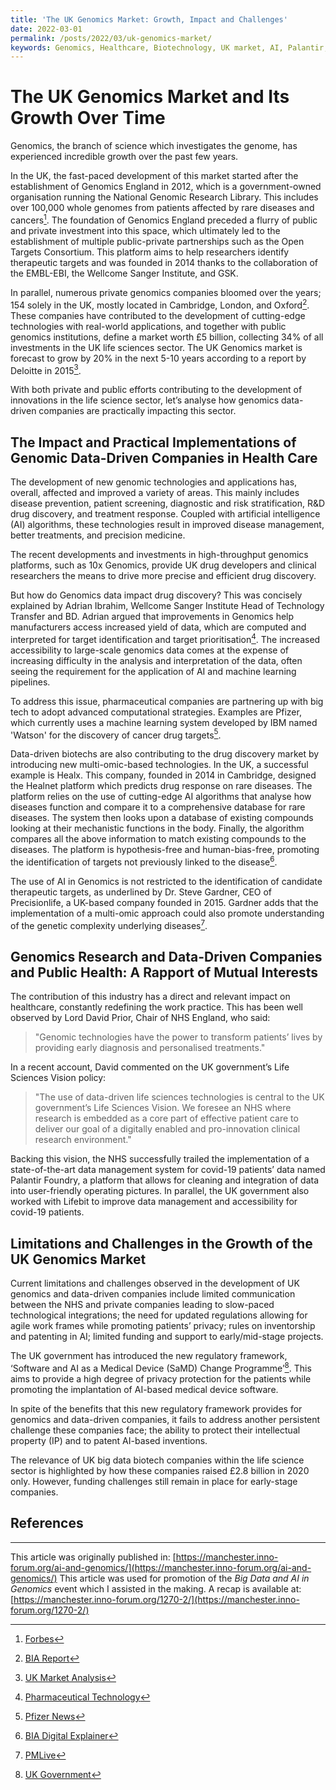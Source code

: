 ```yaml
---
title: 'The UK Genomics Market: Growth, Impact and Challenges'
date: 2022-03-01
permalink: /posts/2022/03/uk-genomics-market/
keywords: Genomics, Healthcare, Biotechnology, UK market, AI, Palantir, Open Targets, Precisionlife
---
```


# The UK Genomics Market and Its Growth Over Time

Genomics, the branch of science which investigates the genome, has experienced incredible growth over the past few years.

In the UK, the fast-paced development of this market started after the establishment of Genomics England in 2012, which is a government-owned organisation running the National Genomic Research Library. This includes over 100,000 whole genomes from patients affected by rare diseases and cancers[^1]. The foundation of Genomics England preceded a flurry of public and private investment into this space, which ultimately led to the establishment of multiple public-private partnerships such as the Open Targets Consortium. This platform aims to help researchers identify therapeutic targets and was founded in 2014 thanks to the collaboration of the EMBL-EBI, the Wellcome Sanger Institute, and GSK.

In parallel, numerous private genomics companies bloomed over the years; 154 solely in the UK, mostly located in Cambridge, London, and Oxford[^2]. These companies have contributed to the development of cutting-edge technologies with real-world applications, and together with public genomics institutions, define a market worth £5 billion, collecting 34% of all investments in the UK life sciences sector. The UK Genomics market is forecast to grow by 20% in the next 5-10 years according to a report by Deloitte in 2015[^3].

With both private and public efforts contributing to the development of innovations in the life science sector, let’s analyse how genomics data-driven companies are practically impacting this sector.

## The Impact and Practical Implementations of Genomic Data-Driven Companies in Health Care

The development of new genomic technologies and applications has, overall, affected and improved a variety of areas. This mainly includes disease prevention, patient screening, diagnostic and risk stratification, R&D drug discovery, and treatment response. Coupled with artificial intelligence (AI) algorithms, these technologies result in improved disease management, better treatments, and precision medicine.

The recent developments and investments in high-throughput genomics platforms, such as 10x Genomics, provide UK drug developers and clinical researchers the means to drive more precise and efficient drug discovery.

But how do Genomics data impact drug discovery? This was concisely explained by Adrian Ibrahim, Wellcome Sanger Institute Head of Technology Transfer and BD. Adrian argued that improvements in Genomics help manufacturers access increased yield of data, which are computed and interpreted for target identification and target prioritisation[^4]. The increased accessibility to large-scale genomics data comes at the expense of increasing difficulty in the analysis and interpretation of the data, often seeing the requirement for the application of AI and machine learning pipelines.

To address this issue, pharmaceutical companies are partnering up with big tech to adopt advanced computational strategies. Examples are Pfizer, which currently uses a machine learning system developed by IBM named 'Watson' for the discovery of cancer drug targets[^5].

Data-driven biotechs are also contributing to the drug discovery market by introducing new multi-omic-based technologies. In the UK, a successful example is Healx. This company, founded in 2014 in Cambridge, designed the Healnet platform which predicts drug response on rare diseases. The platform relies on the use of cutting-edge AI algorithms that analyse how diseases function and compare it to a comprehensive database for rare diseases. The system then looks upon a database of existing compounds looking at their mechanistic functions in the body. Finally, the algorithm compares all the above information to match existing compounds to the diseases. The platform is hypothesis-free and human-bias-free, promoting the identification of targets not previously linked to the disease[^6].

The use of AI in Genomics is not restricted to the identification of candidate therapeutic targets, as underlined by Dr. Steve Gardner, CEO of Precisionlife, a UK-based company founded in 2015. Gardner adds that the implementation of a multi-omic approach could also promote understanding of the genetic complexity underlying diseases[^7].

## Genomics Research and Data-Driven Companies and Public Health: A Rapport of Mutual Interests

The contribution of this industry has a direct and relevant impact on healthcare, constantly redefining the work practice. This has been well observed by Lord David Prior, Chair of NHS England, who said:

> "Genomic technologies have the power to transform patients’ lives by providing early diagnosis and personalised treatments."

In a recent account, David commented on the UK government’s Life Sciences Vision policy:

> "The use of data-driven life sciences technologies is central to the UK government’s Life Sciences Vision. We foresee an NHS where research is embedded as a core part of effective patient care to deliver our goal of a digitally enabled and pro-innovation clinical research environment."

Backing this vision, the NHS successfully trailed the implementation of a state-of-the-art data management system for covid-19 patients’ data named Palantir Foundry, a platform that allows for cleaning and integration of data into user-friendly operating pictures. In parallel, the UK government also worked with Lifebit to improve data management and accessibility for covid-19 patients.

## Limitations and Challenges in the Growth of the UK Genomics Market

Current limitations and challenges observed in the development of UK genomics and data-driven companies include limited communication between the NHS and private companies leading to slow-paced technological integrations; the need for updated regulations allowing for agile work frames while promoting patients’ privacy; rules on inventorship and patenting in AI; limited funding and support to early/mid-stage projects.

The UK government has introduced the new regulatory framework, ‘Software and AI as a Medical Device (SaMD) Change Programme’[^8]. This aims to provide a high degree of privacy protection for the patients while promoting the implantation of AI-based medical device software.

In spite of the benefits that this new regulatory framework provides for genomics and data-driven companies, it fails to address another persistent challenge these companies face; the ability to protect their intellectual property (IP) and to patent AI-based inventions.

The relevance of UK big data biotech companies within the life science sector is highlighted by how these companies raised £2.8 billion in 2020 only. However, funding challenges still remain in place for early-stage companies.

## References

[^1]: [Forbes](https://www.forbes.com/sites/alisoncoleman/2021/09/01/the-uk-genomics-startups-changing-the-future-of-healthcare-forever/?sh=16c3a8d85a51)
[^2]: [BIA Report](https://www.bioindustry.org/news-listing/new-report-reveals-strength-of-the-uks-thriving-genomics-sector.html)
[^3]: [UK Market Analysis](https://www.gov.uk/government/publications/genomics-industry-study-uk-market-analysis)
[^4]: [Pharmaceutical Technology](https://www.pharmaceutical-technology.com/features/genomics-uk-report-2021/)
[^5]: [Pfizer News](https://www.pfizer.com/news/press-release/press-release-detail/ibm_and_pfizer_to_accelerate_immuno_oncology_research_with_watson_for_drug_discovery)
[^6]: [BIA Digital Explainer](https://www.bioindustry.org/uploads/assets/71f252a0-d74c-4c25-ad31413a965975c2/BIA-Digital-Explainer.pdf)
[^7]: [PMLive](https://www.pmlive.com/pharma_intelligence/AI_and_genomics_a_revolution_in_drug_discovery_and_development_1341267)
[^8]: [UK Government](https://www.gov.uk/government/publications/software-and-ai-as-a-medical-device-change-programme)

---

This article was originally published in: [https://manchester.inno-forum.org/ai-and-genomics/](https://manchester.inno-forum.org/ai-and-genomics/)
This article was used for promotion of the *Big Data and AI in Genomics* event which I assisted in the making. A recap is available at: [https://manchester.inno-forum.org/1270-2/](https://manchester.inno-forum.org/1270-2/) 